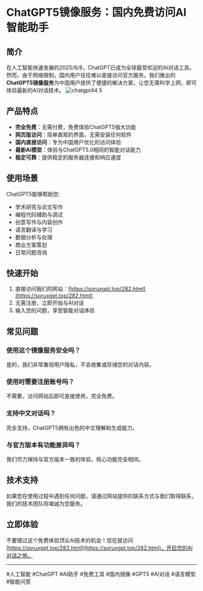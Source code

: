 # ChatGPT5镜像服务：国内免费访问AI智能助手

## 简介

在人工智能快速发展的2025/8/8，ChatGPT已成为全球最受欢迎的AI对话工具。然而，由于网络限制，国内用户往往难以直接访问官方服务。我们推出的**ChatGPT5镜像服务**为中国用户提供了便捷的解决方案，让您无需科学上网，即可体验最新的AI对话技术。
![chatgpt44 5](https://github.com/user-attachments/assets/60eb313c-8d92-4254-8e74-5c33ccbcc6a7)

## 产品特点

- **完全免费**：无需付费，免费体验ChatGPT5强大功能
- **网页版访问**：简单直观的界面，无需安装任何软件
- **国内直接访问**：专为中国用户优化的访问体验
- **最新AI模型**：体验与ChatGPT5.0相同的智能对话能力
- **稳定可靠**：提供稳定的服务器连接和响应速度

## 使用场景

ChatGPT5能够帮助您:

- 学术研究与论文写作
- 编程代码辅助与调试
- 创意写作与内容创作
- 语言翻译与学习
- 数据分析与处理
- 商业方案策划
- 日常问题咨询

## 快速开始

1. 直接访问我们的网站：[https://soruxgpt.top/282.html](https://soruxgpt.top/282.html)
2. 无需注册，立即开始与AI对话
3. 输入您的问题，享受智能对话体验

## 常见问题

### 使用这个镜像服务安全吗？
是的，我们非常重视用户隐私，不会收集或存储您的对话内容。

### 使用时需要注册账号吗？
不需要，访问网站后即可直接使用，完全免费。

### 支持中文对话吗？
完全支持，ChatGPT5拥有出色的中文理解和生成能力。

### 与官方版本有功能差异吗？
我们尽力保持与官方版本一致的体验，核心功能完全相同。

## 技术支持

如果您在使用过程中遇到任何问题，请通过网站提供的联系方式与我们取得联系，我们的技术团队将竭诚为您服务。

## 立即体验

不要错过这个免费体验顶尖AI技术的机会！现在就访问[https://soruxgpt.top/282.html](https://soruxgpt.top/282.html)，开启您的AI对话之旅。

---

#人工智能 #ChatGPT #AI助手 #免费工具 #国内镜像 #GPT5 #AI对话 #语言模型 #智能问答

